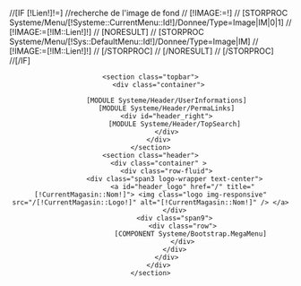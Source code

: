 //[IF [!Lien!]!=]
	//recherche de l'image de fond
//	[!IMAGE:=!]
//	[STORPROC Systeme/Menu/[!Systeme::CurrentMenu::Id!]/Donnee/Type=Image|IM|0|1]
//		[!IMAGE:=[!IM::Lien!]!]
 //               [NORESULT]
   //                     [STORPROC Systeme/Menu/[!Sys::DefaultMenu::Id!]/Donnee/Type=Image|IM]
     //       		[!IMAGE:=[!IM::Lien!]!]
       //                 [/STORPROC]
    //            [/NORESULT]
//	[/STORPROC]
//[/IF]
<header id="header" class="header-wrap">

	<section class="topbar">
		<div class="container">

			[MODULE Systeme/Header/UserInformations]
			[MODULE Systeme/Header/PermaLinks]
			<div id="header_right">
				[MODULE Systeme/Header/TopSearch]
			</div>
		</div>
	</section>
	<section class="header">
		<div class="container" >
			<div class="row-fluid">
				<div class="span3 logo-wrapper text-center">
					<a id="header_logo" href="/" title="[!CurrentMagasin::Nom!]"> <img class="logo img-responsive" src="/[!CurrentMagasin::Logo!]" alt="[!CurrentMagasin::Nom!]" /> </a>
				</div>
				<div class="span9">
					<div class="row">
						[COMPONENT Systeme/Bootstrap.MegaMenu]
					</div>
				</div>
			</div>
		</div>
	</section>

</header>
